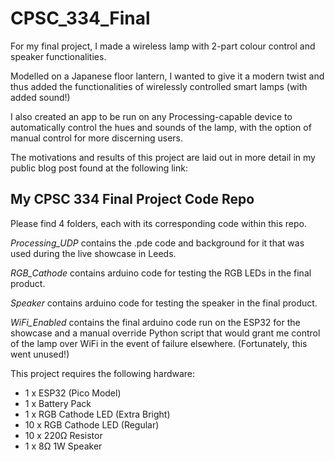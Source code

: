 # CPSC_334_Final

For my final project, I made a wireless lamp with 2-part colour control and speaker functionalities.

Modelled on a Japanese floor lantern, I wanted to give it a modern twist and thus added the functionalities of wirelessly controlled smart lamps (with added sound!)

I also created an app to be run on any Processing-capable device to automatically control the hues and sounds of the lamp, with the option of manual control for more discerning users.

The motivations and results of this project are laid out in more detail in my public blog post found at the following link:



## My CPSC 334 Final Project Code Repo

Please find 4 folders, each with its corresponding code within this repo.

*Processing_UDP* contains the .pde code and background for it that was used during the live showcase in Leeds.

*RGB_Cathode* contains arduino code for testing the RGB LEDs in the final product.

*Speaker* contains arduino code for testing the speaker in the final product.

*WiFi_Enabled* contains the final arduino code run on the ESP32 for the showcase and a manual override Python script that would grant me control of the lamp over WiFi in the event of failure elsewhere. (Fortunately, this went unused!)

This project requires the following hardware:

- 1 x ESP32 (Pico Model)
- 1 x Battery Pack
- 1 x RGB Cathode LED (Extra Bright)
- 10 x RGB Cathode LED (Regular)
- 10 x 220Ω Resistor
- 1 x 8Ω 1W Speaker


